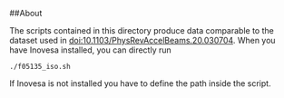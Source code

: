 ##About

The scripts contained in this directory produce data comparable to the dataset used in [doi:10.1103/PhysRevAccelBeams.20.030704](https://doi.org/10.1103/PhysRevAccelBeams.20.030704).
When you have Inovesa installed, you can directly run

    ./f05135_iso.sh

If Inovesa is not installed you have to define the path inside the script.

